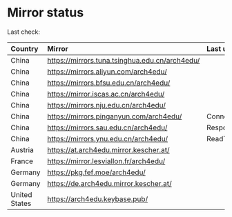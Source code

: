 <script src="./time.js"></script>
# Mirror status
Last check: <script type="text/javascript">localize(1669868814.685561);</script>

|Country|Mirror|Last update|
|:------|:-----|:----------|
|China|https://mirrors.tuna.tsinghua.edu.cn/arch4edu/|<script type="text/javascript">localize(1669833587);</script>|
|China|https://mirrors.aliyun.com/arch4edu/|<script type="text/javascript">localize(1669790316);</script>|
|China|https://mirrors.bfsu.edu.cn/arch4edu/|<script type="text/javascript">localize(1669833587);</script>|
|China|https://mirror.iscas.ac.cn/arch4edu/|<script type="text/javascript">localize(1669833587);</script>|
|China|https://mirrors.nju.edu.cn/arch4edu/|<script type="text/javascript">localize(1669790316);</script>|
|China|https://mirrors.pinganyun.com/arch4edu/|ConnectTimeout|
|China|https://mirrors.sau.edu.cn/arch4edu/|Response 500|
|China|https://mirrors.ynu.edu.cn/arch4edu/|ReadTimeout|
|Austria|https://at.arch4edu.mirror.kescher.at/|<script type="text/javascript">localize(1669833587);</script>|
|France|https://mirror.lesviallon.fr/arch4edu/|<script type="text/javascript">localize(1669833587);</script>|
|Germany|https://pkg.fef.moe/arch4edu/|<script type="text/javascript">localize(1669833587);</script>|
|Germany|https://de.arch4edu.mirror.kescher.at/|<script type="text/javascript">localize(1669833587);</script>|
|United States|https://arch4edu.keybase.pub/|<script type="text/javascript">localize(1669833587);</script>|

<script src="./tablefilter/tablefilter.js"></script>
<script src="./table.js"></script>